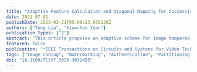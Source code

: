 ```yaml
---
title: "Adaptive Feature Calculation and Diagonal Mapping for Successive Recovery of Tampered Regions"
date: 2021-07-01
publishDate: 2023-03-21T05:09:23.930129Z
authors: ["Tong Liu", "Xiaochen Yuan"]
publication_types: ["2"]
abstract: "This article proposes an adaptive scheme for image tampered region localization and content recovery. To generate the watermark information comprised of the authentication data and recovery data, we firstly propose the Adaptive Authentication Feature Calculation algorithm to obtain the authentication data, which includes the information of block location and block feature. The DWT-based Block Feature Calculation method is then proposed to calculate the block feature, and the quantization method is employed to calculate the block location. The recovery data is composed of self-recovery bits and mapped-recovery bits. The self-recovery bits are obtained by the Set Partitioning in Hierarchical Trees encoding algorithm. For retrieving the damaged codes caused by tampering, we propose the Diagonal Mapping algorithm and apply it to the self-recovery bits, thus generating the mapped-recovery bits, to provide a guarantee of recovery data. Experimental results show the superior performance of the proposed scheme in terms of tamper detection and image recovery, by comparing with the state-of-the-art works. The results demonstrate that the proposed method shows efficiency in the adaptiveness, well localization, strong capability for image recovery, and the effectiveness of attack resistance."
featured: false
publication: "*IEEE Transactions on Circuits and Systems for Video Technology*"
tags: ["Image coding", "Watermarking", "Authentication", "Partitioning algorithms", "Adaptive authentication feature calculation", "diagonal mapping", "Discrete wavelet transforms", "DWT-based block feature calculation", "Media", "successive content self-recovery", "tamper detection"]
doi: "10.1109/TCSVT.2020.3032455"
---
```


